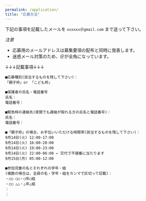 ```yaml
---
permalink: /application/
title: "応募方法"
---
```

下記の事項を記載したメールを `xxxxxx＠gmail.com` まで送って下さい。

*注意*

- 応募用のメールアドレスは募集要項の配布と同時に発表します。
- 迷惑メール対策のため、＠が全角になっています。

↓↓↓記載事項↓↓↓
~~~text
■応募種別(該当するものを残して下さい)：
「親子枠」or 「こども枠」

■保護者の氏名・電話番号
氏名：
電話番号：

■緊急時の連絡先(夜間でも連絡が取れる方の氏名と電話番号)：
氏名：
電話番号：

■「親子枠」の場合，お手伝いいただける時間帯(該当するものを残して下さい)：
9月14日(火) 12:00-17:00 
9月14日(火) 16:00-20:00
9月14日(火) 19:00-23:00
9月14日(火) 22:00-06:00 ← 交代で不寝番に当たります
9月15日(月) 05:00-12:00

■参加児童の名とそれぞれの学年・組 
(複数の場合は，全員の名・学年・組をカンマで区切って記載)：
・◯◯ ◯◯・◯年◯組
・◯◯ △△・△年△組
：
：
~~~
